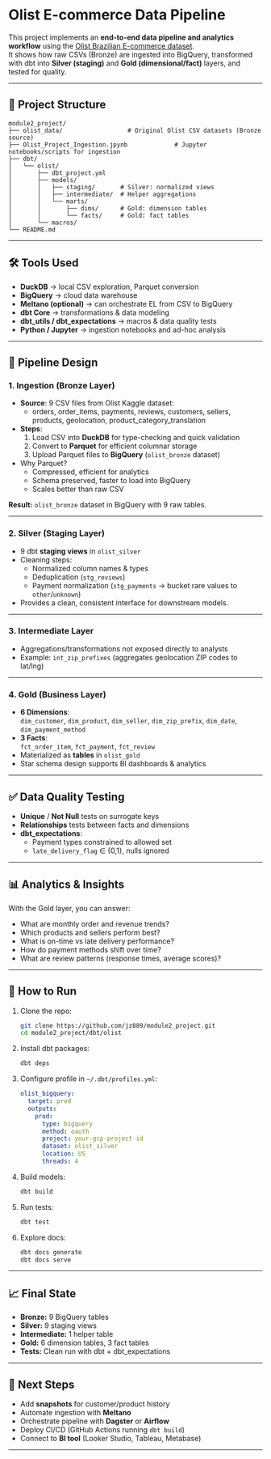 # Olist E-commerce Data Pipeline

This project implements an **end-to-end data pipeline and analytics workflow** using the [Olist Brazilian E-commerce dataset](https://www.kaggle.com/datasets/olistbr/brazilian-ecommerce).  
It shows how raw CSVs (Bronze) are ingested into BigQuery, transformed with dbt into **Silver (staging)** and **Gold (dimensional/fact)** layers, and tested for quality.

---

## 📂 Project Structure

```
module2_project/
├── olist_data/                  # Original Olist CSV datasets (Bronze source)
├── Olist_Project_Ingestion.jpynb             # Jupyter notebooks/scripts for ingestion
├── dbt/
│   └── olist/
│       ├── dbt_project.yml
│       ├── models/
│       │   ├── staging/       # Silver: normalized views
│       │   ├── intermediate/  # Helper aggregations
│       │   └── marts/
│       │       ├── dims/      # Gold: dimension tables
│       │       └── facts/     # Gold: fact tables
│       └── macros/
└── README.md
```

---

## 🛠️ Tools Used

- **DuckDB** → local CSV exploration, Parquet conversion
- **BigQuery** → cloud data warehouse
- **Meltano (optional)** → can orchestrate EL from CSV to BigQuery
- **dbt Core** → transformations & data modeling
- **dbt_utils / dbt_expectations** → macros & data quality tests
- **Python / Jupyter** → ingestion notebooks and ad-hoc analysis

---

## 🔄 Pipeline Design

### 1. Ingestion (Bronze Layer)
- **Source**: 9 CSV files from Olist Kaggle dataset:
  - orders, order_items, payments, reviews, customers, sellers, products, geolocation, product_category_translation
- **Steps**:
  1. Load CSV into **DuckDB** for type-checking and quick validation
  2. Convert to **Parquet** for efficient columnar storage
  3. Upload Parquet files to **BigQuery** (`olist_bronze` dataset)
- Why Parquet?  
  - Compressed, efficient for analytics  
  - Schema preserved, faster to load into BigQuery  
  - Scales better than raw CSV

**Result:** `olist_bronze` dataset in BigQuery with 9 raw tables.

---

### 2. Silver (Staging Layer)
- 9 dbt **staging views** in `olist_silver`
- Cleaning steps:
  - Normalized column names & types
  - Deduplication (`stg_reviews`)
  - Payment normalization (`stg_payments` → bucket rare values to `other`/`unknown`)
- Provides a clean, consistent interface for downstream models.

---

### 3. Intermediate Layer
- Aggregations/transformations not exposed directly to analysts
- Example: `int_zip_prefixes` (aggregates geolocation ZIP codes to lat/lng)

---

### 4. Gold (Business Layer)
- **6 Dimensions**:  
  `dim_customer`, `dim_product`, `dim_seller`, `dim_zip_prefix`, `dim_date`, `dim_payment_method`
- **3 Facts**:  
  `fct_order_item`, `fct_payment`, `fct_review`
- Materialized as **tables** in `olist_gold`
- Star schema design supports BI dashboards & analytics

---

## ✅ Data Quality Testing

- **Unique** / **Not Null** tests on surrogate keys
- **Relationships** tests between facts and dimensions
- **dbt_expectations**:
  - Payment types constrained to allowed set
  - `late_delivery_flag` ∈ {0,1}, nulls ignored

---

## 📊 Analytics & Insights

With the Gold layer, you can answer:
- What are monthly order and revenue trends?
- Which products and sellers perform best?
- What is on-time vs late delivery performance?
- How do payment methods shift over time?
- What are review patterns (response times, average scores)?

---

## 🚀 How to Run

1. Clone the repo:
   ```bash
   git clone https://github.com/jz889/module2_project.git
   cd module2_project/dbt/olist
   ```

2. Install dbt packages:
   ```bash
   dbt deps
   ```

3. Configure profile in `~/.dbt/profiles.yml`:
   ```yaml
   olist_bigquery:
     target: prod
     outputs:
       prod:
         type: bigquery
         method: oauth
         project: your-gcp-project-id
         dataset: olist_silver
         location: US
         threads: 4
   ```

4. Build models:
   ```bash
   dbt build
   ```

5. Run tests:
   ```bash
   dbt test
   ```

6. Explore docs:
   ```bash
   dbt docs generate
   dbt docs serve
   ```

---

## 📈 Final State

- **Bronze:** 9 BigQuery tables  
- **Silver:** 9 staging views  
- **Intermediate:** 1 helper table  
- **Gold:** 6 dimension tables, 3 fact tables  
- **Tests:** Clean run with dbt + dbt_expectations  

---

## 🔮 Next Steps

- Add **snapshots** for customer/product history
- Automate ingestion with **Meltano**
- Orchestrate pipeline with **Dagster** or **Airflow**
- Deploy CI/CD (GitHub Actions running `dbt build`)
- Connect to **BI tool** (Looker Studio, Tableau, Metabase)

---
